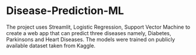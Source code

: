 # Disease-Prediction-ML

The project uses Streamlit, Logistic Regression, Support Vector Machine to create a web app that can predict three diseases namely, Diabetes, Parkinsons and Heart Diseases.
The models were trained on publicly available dataset taken from Kaggle. 
